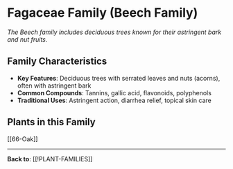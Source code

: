 # Fagaceae Family (Beech Family)

*The Beech family includes deciduous trees known for their astringent bark and nut fruits.*

## Family Characteristics
- **Key Features**: Deciduous trees with serrated leaves and nuts (acorns), often with astringent bark
- **Common Compounds**: Tannins, gallic acid, flavonoids, polyphenols
- **Traditional Uses**: Astringent action, diarrhea relief, topical skin care

## Plants in this Family

[[66-Oak]]

---

**Back to**: [[!PLANT-FAMILIES]]